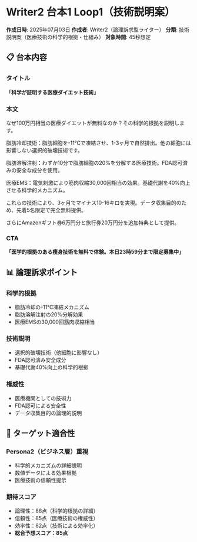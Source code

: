 # Writer2 台本1 Loop1（技術説明案）

**作成日時**: 2025年07月03日
**作成者**: Writer2（論理訴求型ライター）
**分類**: 技術説明案（医療技術の科学的根拠・仕組み）
**対象時間**: 45秒想定

## 📋 台本内容

### タイトル
**「科学が証明する医療ダイエット技術」**

### 本文
なぜ100万円相当の医療ダイエットが無料なのか？その科学的根拠を説明します。

脂肪冷却技術：脂肪細胞を-11℃で凍結させ、1-3ヶ月で自然排出。他の細胞には影響しない選択的破壊技術です。

脂肪溶解注射：わずか10分で脂肪細胞の20%を分解する医療技術。FDA認可済みの安全な成分を使用。

医療EMS：電気刺激により筋肉収縮30,000回相当の効果。基礎代謝を40%向上させる科学的メカニズム。

これらの技術により、3ヶ月でマイナス10-16キロを実現。データ収集目的のため、先着5名限定で完全無料提供。

さらにAmazonギフト券6万円分と旅行券20万円分を追加特典として提供。

### CTA
**「医学的根拠のある痩身技術を無料で体験。本日23時59分まで限定募集中」**

## 📊 論理訴求ポイント

### 科学的根拠
- 脂肪冷却の-11℃凍結メカニズム
- 脂肪溶解注射の20%分解効果
- 医療EMSの30,000回筋肉収縮相当

### 技術説明
- 選択的破壊技術（他細胞に影響なし）
- FDA認可済み安全成分
- 基礎代謝40%向上の科学的根拠

### 権威性
- 医療機関としての技術力
- FDA認可による安全性
- データ収集目的の論理的説明

## 🎯 ターゲット適合性

### Persona2（ビジネス層）重視
- 科学的メカニズムの詳細説明
- 数値データによる効果根拠
- 医療技術の信頼性提示

### 期待スコア
- 論理性：88点（科学的根拠の詳細）
- 信頼性：85点（医療技術の権威性）
- 効率性：82点（技術による効率化）
- **総合予想スコア：85点**